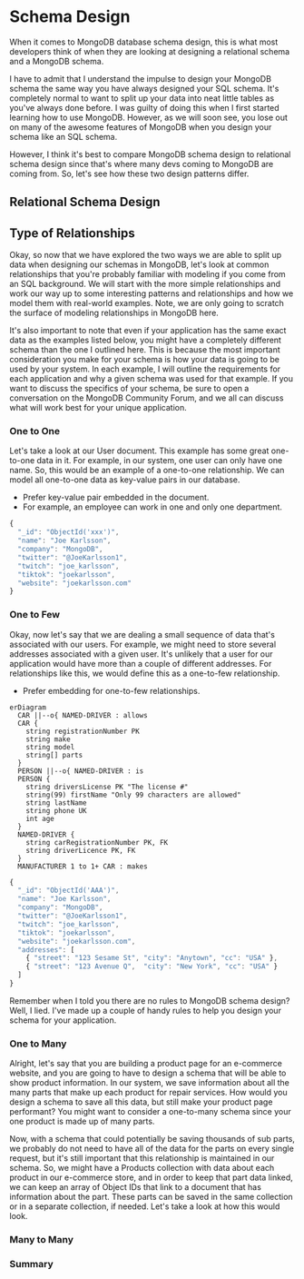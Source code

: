 # Schema Design

When it comes to MongoDB database schema design, this is what most developers think of when they are looking at designing a relational schema and a MongoDB schema.

I have to admit that I understand the impulse to design your MongoDB schema the same way you have always designed your SQL schema. It's completely normal to want to split up your data into neat little tables as you've always done before. I was guilty of doing this when I first started learning how to use MongoDB. However, as we will soon see, you lose out on many of the awesome features of MongoDB when you design your schema like an SQL schema.

However, I think it's best to compare MongoDB schema design to relational schema design since that's where many devs coming to MongoDB are coming from. So, let's see how these two design patterns differ.

## Relational Schema Design

## Type of Relationships

Okay, so now that we have explored the two ways we are able to split up data when designing our schemas in MongoDB, let's look at common relationships that you're probably familiar with modeling if you come from an SQL background. We will start with the more simple relationships and work our way up to some interesting patterns and relationships and how we model them with real-world examples. Note, we are only going to scratch the surface of modeling relationships in MongoDB here.

It's also important to note that even if your application has the same exact data as the examples listed below, you might have a completely different schema than the one I outlined here. This is because the most important consideration you make for your schema is how your data is going to be used by your system. In each example, I will outline the requirements for each application and why a given schema was used for that example. If you want to discuss the specifics of your schema, be sure to open a conversation on the MongoDB Community Forum, and we all can discuss what will work best for your unique application.

### One to One

Let's take a look at our User document. This example has some great one-to-one data in it. For example, in our system, one user can only have one name. So, this would be an example of a one-to-one relationship. We can model all one-to-one data as key-value pairs in our database.

- Prefer key-value pair embedded in the document.
- For example, an employee can work in one and only one department.

```ts
{
  "_id": "ObjectId('xxx')",
  "name": "Joe Karlsson",
  "company": "MongoDB",
  "twitter": "@JoeKarlsson1",
  "twitch": "joe_karlsson",
  "tiktok": "joekarlsson",
  "website": "joekarlsson.com"
}
```

### One to Few

Okay, now let's say that we are dealing a small sequence of data that's associated with our users. For example, we might need to store several addresses associated with a given user. It's unlikely that a user for our application would have more than a couple of different addresses. For relationships like this, we would define this as a one-to-few relationship.

- Prefer embedding for one-to-few relationships.

```mermaid
erDiagram
  CAR ||--o{ NAMED-DRIVER : allows
  CAR {
    string registrationNumber PK
    string make
    string model
    string[] parts
  }
  PERSON ||--o{ NAMED-DRIVER : is
  PERSON {
    string driversLicense PK "The license #"
    string(99) firstName "Only 99 characters are allowed"
    string lastName
    string phone UK
    int age
  }
  NAMED-DRIVER {
    string carRegistrationNumber PK, FK
    string driverLicence PK, FK
  }
  MANUFACTURER 1 to 1+ CAR : makes
```

```ts
{
  "_id": "ObjectId('AAA')",
  "name": "Joe Karlsson",
  "company": "MongoDB",
  "twitter": "@JoeKarlsson1",
  "twitch": "joe_karlsson",
  "tiktok": "joekarlsson",
  "website": "joekarlsson.com",
  "addresses": [
    { "street": "123 Sesame St", "city": "Anytown", "cc": "USA" },  
    { "street": "123 Avenue Q",  "city": "New York", "cc": "USA" }
  ]
}
```

Remember when I told you there are no rules to MongoDB schema design? Well, I lied. I've made up a couple of handy rules to help you design your schema for your application.

### One to Many

Alright, let's say that you are building a product page for an e-commerce website, and you are going to have to design a schema that will be able to show product information. In our system, we save information about all the many parts that make up each product for repair services. How would you design a schema to save all this data, but still make your product page performant? You might want to consider a one-to-many schema since your one product is made up of many parts.

Now, with a schema that could potentially be saving thousands of sub parts, we probably do not need to have all of the data for the parts on every single request, but it's still important that this relationship is maintained in our schema. So, we might have a Products collection with data about each product in our e-commerce store, and in order to keep that part data linked, we can keep an array of Object IDs that link to a document that has information about the part. These parts can be saved in the same collection or in a separate collection, if needed. Let's take a look at how this would look.

### Many to Many

### Summary